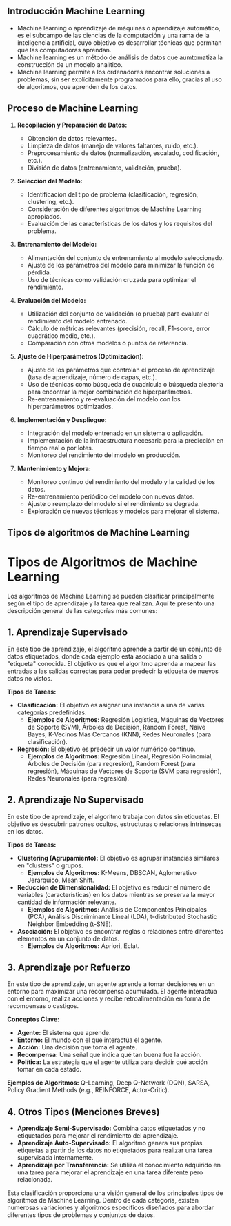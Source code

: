## Introducción Machine Learning

- Machine learning o aprendizaje de máquinas o aprendizaje automático, es el subcampo de las ciencias de la computación y una rama de la inteligencia artificial, cuyo objetivo es desarrollar técnicas que permitan que las computadoras aprendan.
- Machine learning es un método de análisis de datos que aumtomatiza la construcción de un modelo analítico.
- Machine learning permite a los ordenadores encontrar soluciones a problemas, sin ser explícitamente programados para ello, gracias al uso de algoritmos, que aprenden de los datos.

## Proceso de Machine Learning

1.  **Recopilación y Preparación de Datos:**
    * Obtención de datos relevantes.
    * Limpieza de datos (manejo de valores faltantes, ruido, etc.).
    * Preprocesamiento de datos (normalización, escalado, codificación, etc.).
    * División de datos (entrenamiento, validación, prueba).

2.  **Selección del Modelo:**
    * Identificación del tipo de problema (clasificación, regresión, clustering, etc.).
    * Consideración de diferentes algoritmos de Machine Learning apropiados.
    * Evaluación de las características de los datos y los requisitos del problema.

3.  **Entrenamiento del Modelo:**
    * Alimentación del conjunto de entrenamiento al modelo seleccionado.
    * Ajuste de los parámetros del modelo para minimizar la función de pérdida.
    * Uso de técnicas como validación cruzada para optimizar el rendimiento.

4.  **Evaluación del Modelo:**
    * Utilización del conjunto de validación (o prueba) para evaluar el rendimiento del modelo entrenado.
    * Cálculo de métricas relevantes (precisión, recall, F1-score, error cuadrático medio, etc.).
    * Comparación con otros modelos o puntos de referencia.

5.  **Ajuste de Hiperparámetros (Optimización):**
    * Ajuste de los parámetros que controlan el proceso de aprendizaje (tasa de aprendizaje, número de capas, etc.).
    * Uso de técnicas como búsqueda de cuadrícula o búsqueda aleatoria para encontrar la mejor combinación de hiperparámetros.
    * Re-entrenamiento y re-evaluación del modelo con los hiperparámetros optimizados.

6.  **Implementación y Despliegue:**
    * Integración del modelo entrenado en un sistema o aplicación.
    * Implementación de la infraestructura necesaria para la predicción en tiempo real o por lotes.
    * Monitoreo del rendimiento del modelo en producción.

7.  **Mantenimiento y Mejora:**
    * Monitoreo continuo del rendimiento del modelo y la calidad de los datos.
    * Re-entrenamiento periódico del modelo con nuevos datos.
    * Ajuste o reemplazo del modelo si el rendimiento se degrada.
    * Exploración de nuevas técnicas y modelos para mejorar el sistema.


## Tipos de algoritmos de Machine Learning
# Tipos de Algoritmos de Machine Learning

Los algoritmos de Machine Learning se pueden clasificar principalmente según el tipo de aprendizaje y la tarea que realizan. Aquí te presento una descripción general de las categorías más comunes:

## 1. Aprendizaje Supervisado

En este tipo de aprendizaje, el algoritmo aprende a partir de un conjunto de datos etiquetados, donde cada ejemplo está asociado a una salida o "etiqueta" conocida. El objetivo es que el algoritmo aprenda a mapear las entradas a las salidas correctas para poder predecir la etiqueta de nuevos datos no vistos.

**Tipos de Tareas:**

* **Clasificación:** El objetivo es asignar una instancia a una de varias categorías predefinidas.
    * **Ejemplos de Algoritmos:** Regresión Logística, Máquinas de Vectores de Soporte (SVM), Árboles de Decisión, Random Forest, Naive Bayes, K-Vecinos Más Cercanos (KNN), Redes Neuronales (para clasificación).
* **Regresión:** El objetivo es predecir un valor numérico continuo.
    * **Ejemplos de Algoritmos:** Regresión Lineal, Regresión Polinomial, Árboles de Decisión (para regresión), Random Forest (para regresión), Máquinas de Vectores de Soporte (SVM para regresión), Redes Neuronales (para regresión).

## 2. Aprendizaje No Supervisado

En este tipo de aprendizaje, el algoritmo trabaja con datos sin etiquetas. El objetivo es descubrir patrones ocultos, estructuras o relaciones intrínsecas en los datos.

**Tipos de Tareas:**

* **Clustering (Agrupamiento):** El objetivo es agrupar instancias similares en "clusters" o grupos.
    * **Ejemplos de Algoritmos:** K-Means, DBSCAN, Aglomerativo Jerárquico, Mean Shift.
* **Reducción de Dimensionalidad:** El objetivo es reducir el número de variables (características) en los datos mientras se preserva la mayor cantidad de información relevante.
    * **Ejemplos de Algoritmos:** Análisis de Componentes Principales (PCA), Análisis Discriminante Lineal (LDA), t-distributed Stochastic Neighbor Embedding (t-SNE).
* **Asociación:** El objetivo es encontrar reglas o relaciones entre diferentes elementos en un conjunto de datos.
    * **Ejemplos de Algoritmos:** Apriori, Eclat.

## 3. Aprendizaje por Refuerzo

En este tipo de aprendizaje, un agente aprende a tomar decisiones en un entorno para maximizar una recompensa acumulada. El agente interactúa con el entorno, realiza acciones y recibe retroalimentación en forma de recompensas o castigos.

**Conceptos Clave:**

* **Agente:** El sistema que aprende.
* **Entorno:** El mundo con el que interactúa el agente.
* **Acción:** Una decisión que toma el agente.
* **Recompensa:** Una señal que indica qué tan buena fue la acción.
* **Política:** La estrategia que el agente utiliza para decidir qué acción tomar en cada estado.

**Ejemplos de Algoritmos:** Q-Learning, Deep Q-Network (DQN), SARSA, Policy Gradient Methods (e.g., REINFORCE, Actor-Critic).

## 4. Otros Tipos (Menciones Breves)

* **Aprendizaje Semi-Supervisado:** Combina datos etiquetados y no etiquetados para mejorar el rendimiento del aprendizaje.
* **Aprendizaje Auto-Supervisado:** El algoritmo genera sus propias etiquetas a partir de los datos no etiquetados para realizar una tarea supervisada internamente.
* **Aprendizaje por Transferencia:** Se utiliza el conocimiento adquirido en una tarea para mejorar el aprendizaje en una tarea diferente pero relacionada.

Esta clasificación proporciona una visión general de los principales tipos de algoritmos de Machine Learning. Dentro de cada categoría, existen numerosas variaciones y algoritmos específicos diseñados para abordar diferentes tipos de problemas y conjuntos de datos.